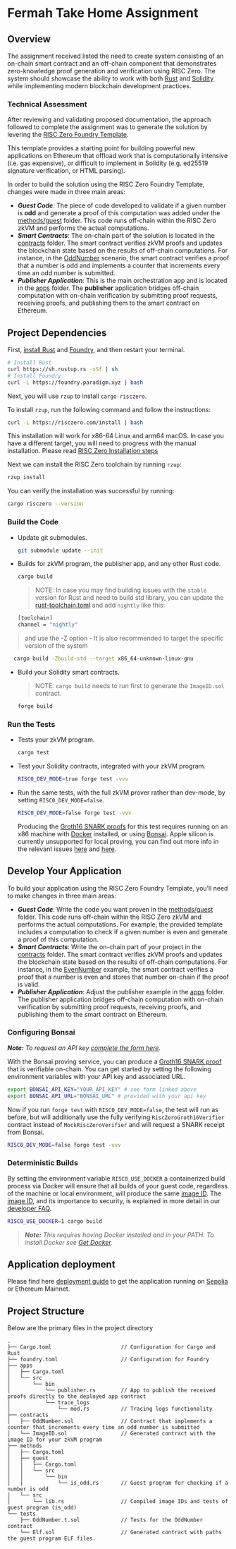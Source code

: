 # Fermah Take Home Assignment


## Overview

The assignment received listed the need to create system consisting of an on-chain smart contract and an off-chain component that demonstrates zero-knowledge proof generation and  verification using RISC Zero. The system should showcase the ability to work with both [Rust][install-rust] and [Solidity][solidity-org] while implementing modern blockchain development practices.


### Technical Assessment

After reviewing and validating proposed documentation, the approach followed to complete the assignment was to generate the solution by levering the [RISC Zero Foundry Template][risc0-foundry-tpl].

This template provides a starting point for building powerful new applications on Ethereum that offload work that is computationally intensive (i.e. gas expensive), or difficult to implement in Solidity (e.g. ed25519 signature verification, or HTML parsing).

In order to build the solution using the RISC Zero Foundry Template, changes were made in three main areas:

- ***Guest Code***: The piece of code developed to validate if a given number is **odd** and generate a proof of this computation was added under the [methods/guest](./methods/guest/) folder. This code runs off-chain within the RISC Zero zkVM and performs the actual computations.
- ***Smart Contracts***: The on-chain part of the solution is located in the [contracts](./contracts/) folder. The smart contract verifies zkVM proofs and updates the blockchain state based on the results of off-chain computations. For instance, in the [OddNumber](./contracts/OddNumber.sol) scenario, the smart contract verifies a proof that a number is odd and implements a counter that increments every time an odd number is submitted.
- ***Publisher Application***: This is the main orchestration app and is located in the [apps](./apps) folder. The **publisher** application bridges off-chain computation with on-chain verification by submitting proof requests, receiving proofs, and publishing them to the smart contract on Ethereum. 


## Project Dependencies

First, [install Rust][install-rust] and [Foundry][install-foundry], and then restart your terminal.

```sh
# Install Rust
curl https://sh.rustup.rs -sSf | sh
# Install Foundry
curl -L https://foundry.paradigm.xyz | bash
```

Next, you will use `rzup` to install `cargo-risczero`.

To install `rzup`, run the following command and follow the instructions:

```sh
curl -L https://risczero.com/install | bash
```

This installation will work for x86-64 Linux and arm64 macOS. In case you have a different target, you will need to progress with the manual installation.
Please read [RISC Zero Installation steps][risc0-install]

Next we can install the RISC Zero toolchain by running `rzup`:

```sh
rzup install
```

You can verify the installation was successful by running:

```sh
cargo risczero --version
```

### Build the Code

- Update git submodules.

  ```sh
  git submodule update --init
  ```

- Builds for zkVM program, the publisher app, and any other Rust code.

  ```sh
  cargo build
  ```

  > NOTE: In case you may find building issues with the `stable` version for Rust and need to build std library, you can update the [rust-toolchain.toml][rust-toolchain] and add `nightly` like this:

  ```sh
  [toolchain]
  channel = "nightly"
  ```

> and use the -Z option - It is also recommended to target the specific version of the system

```sh 
  cargo build -Zbuild-std --target x86_64-unknown-linux-gnu
```

- Build your Solidity smart contracts.

  > NOTE: `cargo build` needs to run first to generate the `ImageID.sol` contract.

  ```sh
  forge build
  ```

### Run the Tests

- Tests your zkVM program.

  ```sh
  cargo test
  ```

- Test your Solidity contracts, integrated with your zkVM program.

  ```sh
  RISC0_DEV_MODE=true forge test -vvv 
  ```

- Run the same tests, with the full zkVM prover rather than dev-mode, by setting `RISC0_DEV_MODE=false`.

  ```sh
  RISC0_DEV_MODE=false forge test -vvv
  ```

  Producing the [Groth16 SNARK proofs][groth16] for this test requires running on an x86 machine with [Docker][install-docker] installed, or using [Bonsai](#configuring-bonsai).
  Apple silicon is currently unsupported for local proving, you can find out more info in the relevant issues [here](https://github.com/risc0/risc0/issues/1520) and [here](https://github.com/risc0/risc0/issues/1749).

## Develop Your Application

To build your application using the RISC Zero Foundry Template, you’ll need to make changes in three main areas:

- ***Guest Code***: Write the code you want proven in the [methods/guest](./methods/guest/) folder. This code runs off-chain within the RISC Zero zkVM and performs the actual computations. For example, the provided template includes a computation to check if a given number is even and generate a proof of this computation.
- ***Smart Contracts***: Write the on-chain part of your project in the [contracts](./contracts/) folder. The smart contract verifies zkVM proofs and updates the blockchain state based on the results of off-chain computations. For instance, in the [EvenNumber](./contracts/EvenNumber.sol) example, the smart contract verifies a proof that a number is even and stores that number on-chain if the proof is valid.
- ***Publisher Application***: Adjust the publisher example in the [apps](./apps) folder. The publisher application bridges off-chain computation with on-chain verification by submitting proof requests, receiving proofs, and publishing them to the smart contract on Ethereum.

### Configuring Bonsai

***Note:*** *To request an API key [complete the form here](https://bonsai.xyz/apply).*

With the Bonsai proving service, you can produce a [Groth16 SNARK proof][Groth16] that is verifiable on-chain.
You can get started by setting the following environment variables with your API key and associated URL.

```bash
export BONSAI_API_KEY="YOUR_API_KEY" # see form linked above
export BONSAI_API_URL="BONSAI_URL" # provided with your api key
```

Now if you run `forge test` with `RISC0_DEV_MODE=false`, the test will run as before, but will additionally use the fully verifying `RiscZeroGroth16Verifier` contract instead of `MockRiscZeroVerifier` and will request a SNARK receipt from Bonsai.

```bash
RISC0_DEV_MODE=false forge test -vvv
```

### Deterministic Builds

By setting the environment variable `RISC0_USE_DOCKER` a containerized build process via Docker will ensure that all builds of your guest code, regardless of the machine or local environment, will produce the same [image ID][image-id].
The [image ID][image-id], and its importance to security, is explained in more detail in our [developer FAQ][faq].

```bash
RISC0_USE_DOCKER=1 cargo build
```

> ***Note:*** *This requires having Docker installed and in your PATH. To install Docker see [Get Docker][install-docker].*

## Application deployment

Please find here [deployment guide](./deployment-guide.md) to get the application running on [Sepolia][sepolia] or Ethereum Mainnet.

## Project Structure

Below are the primary files in the project directory

```text
.
├── Cargo.toml                      // Configuration for Cargo and Rust
├── foundry.toml                    // Configuration for Foundry
├── apps
│   ├── Cargo.toml
│   └── src
│       └── bin                     
│           └── publisher.rs        // App to publish the received proofs directly to the deployed app contract
│           └── trace_logs
│               └── mod.rs          // Tracing logs functionality
├── contracts
│   ├── OddNumber.sol               // Contract that implements a counter that increments every time an odd number is submitted
│   └── ImageID.sol                 // Generated contract with the image ID for your zkVM program
├── methods
│   ├── Cargo.toml
│   ├── guest
│   │   ├── Cargo.toml
│   │   └── src
│   │       └── bin                 
│   │           └── is_odd.rs       // Guest program for checking if a number is odd
│   └── src
│       └── lib.rs                  // Compiled image IDs and tests of guest program (is_odd)
└── tests
    ├── OddNumber.t.sol             // Tests for the OddNumber contract
    └── Elf.sol                     // Generated contract with paths the guest program ELF files.
```

[docs-bonsai]: https://dev.risczero.com/api/generating-proofs/remote-proving
[install-foundry]: https://getfoundry.sh/
[install-docker]: https://docs.docker.com/get-docker/
[groth16]: https://www.risczero.com/news/on-chain-verification
[docs-verifier]: https://dev.risczero.com/api/blockchain-integration/contracts/verifier
[docs-zkvm]: https://dev.risczero.com/zkvm
[homepage-risczero]: https://www.risczero.com/
[Sepolia]: https://www.alchemy.com/overviews/sepolia-testnet
[blog-coprocessor]: https://www.risczero.com/news/a-guide-to-zk-coprocessors-for-scalability
[faq]: https://dev.risczero.com/faq#zkvm-application-design
[image-id]: https://dev.risczero.com/terminology#image-id
[install-rust]: https://doc.rust-lang.org/cargo/getting-started/installation.html
[term-journal]: https://dev.risczero.com/terminology#journal
[steel-repo]: https://github.com/risc0/risc0-ethereum/tree/main/crates/steel
[erc20-counter]: https://github.com/risc0/risc0-ethereum/tree/main/examples/erc20-counter
[solidity-org]: https://soliditylang.org/
[risc0-foundry-tpl]: https://github.com/risc0/risc0-foundry-template
[risc0-install]:https://dev.risczero.com/api/zkvm/install
[rust-toolchain]: https://rust-lang.github.io/rustup/overrides.html#the-toolchain-file
